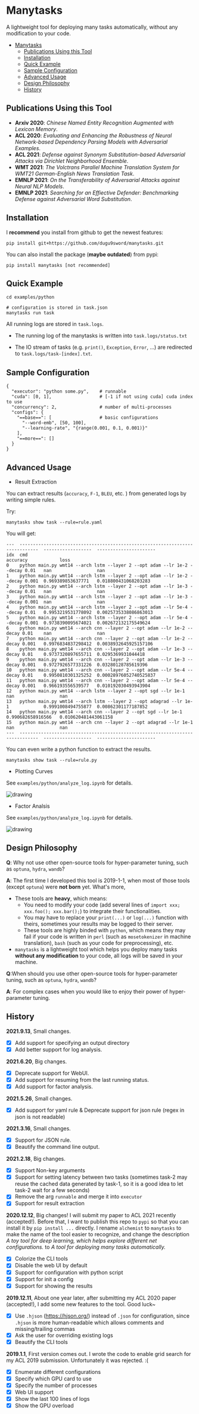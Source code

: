 # Manytasks

A lightweight tool for deploying many tasks automatically, without any modification to your code.

* [Manytasks](#manytasks)
   * [Publications Using this Tool](#publications-using-this-tool)
   * [Installation](#installation)
   * [Quick Example](#quick-example)
   * [Sample Configuration](#sample-configuration)
   * [Advanced Usage](#advanced-usage)
   * [Design Philosophy](#design-philosophy)
   * [History](#history)


## Publications Using this Tool

- **Arxiv 2020**: *Chinese Named Entity Recognition Augmented with Lexicon Memory*. 
- **ACL 2020**: *Evaluating and Enhancing the Robustness of Neural Network-based Dependency Parsing Models with Adversarial Examples*. 
- **ACL 2021**: *Defense against Synonym Substitution-based Adversarial Attacks via Dirichlet Neighborhood Ensemble*.
- **WMT 2021**: *The Volctrans Parallel Machine Translation System for WMT21 German-English News Translation Task*.
- **EMNLP 2021**: *On the Transferability of Adversarial Attacks against Neural NLP Models*. 
- **EMNLP 2021**: *Searching for an Effiective Defender: Benchmarking Defense against Adversarial Word Substitution*. 



## Installation

I **recommend** you install from github to get the newest features:

`pip install git+https://github.com/dugu9sword/manytasks.git` 

You can also install the package (**maybe outdated**) from pypi:

`pip install manytasks [not recommended]` 


## Quick Example

```
cd examples/python

# configuration is stored in task.json
manytasks run task
```

All running logs are stored in `task.logs`. 

- The running log of the manytasks is written into `task.logs/status.txt` 

- The IO stream of tasks (e.g. `print()`, `Exception`, `Error`, ...) are redirected to `task.logs/task-[index].txt`.


## Sample Configuration

```
{
  "executor": "python some.py",    # runnable
  "cuda": [0, 1],                  # [-1 if not using cuda] cuda index to use
  "concurrency": 2,                # number of multi-processes
  "configs": {
    "==base==": [                  # basic configurations
      "--word-emb", [50, 100],
      "--learning-rate", "{range(0.001, 0.1, 0.001)}"
    ],
    "==more==": []
  }
}
```

## Advanced Usage


- Result Extraction

You can extract results (`accuracy`, `F-1`, `BLEU`, etc. ) from generated logs by writing simple rules. 

Try: 

`manytasks show task --rule=rule.yaml`

You will get:

```
---  -----------------------------------------------------------------------------  ------------------  ----------------------
idx  cmd                                                                            accuracy            loss
0    python main.py wmt14 --arch lstm --layer 2 --opt adam --lr 1e-2 --decay 0.01   nan                 nan
1    python main.py wmt14 --arch lstm --layer 2 --opt adam --lr 1e-2 --decay 0.001  0.969389853637771   0.018800431068203283
2    python main.py wmt14 --arch lstm --layer 2 --opt adam --lr 1e-3 --decay 0.01   nan                 nan
3    python main.py wmt14 --arch lstm --layer 2 --opt adam --lr 1e-3 --decay 0.001  nan                 nan
4    python main.py wmt14 --arch lstm --layer 2 --opt adam --lr 5e-4 --decay 0.01   0.9953219531778092  0.0025735338086863013
5    python main.py wmt14 --arch lstm --layer 2 --opt adam --lr 5e-4 --decay 0.001  0.9738390095674021  0.002672132175549624
6    python main.py wmt14 --arch cnn --layer 2 --opt adam --lr 1e-2 --decay 0.01    nan                 nan
7    python main.py wmt14 --arch cnn --layer 2 --opt adam --lr 1e-2 --decay 0.001   0.9976834837298412  0.0038932645925157106
8    python main.py wmt14 --arch cnn --layer 2 --opt adam --lr 1e-3 --decay 0.01    0.9737320897655711  0.0295369931044418
9    python main.py wmt14 --arch cnn --layer 2 --opt adam --lr 1e-3 --decay 0.001   0.9727926577331226  0.03280128785619396
10   python main.py wmt14 --arch cnn --layer 2 --opt adam --lr 5e-4 --decay 0.01    0.9950810301325252  0.00028976052740525837
11   python main.py wmt14 --arch cnn --layer 2 --opt adam --lr 5e-4 --decay 0.001   0.966193556539577   0.010192030493943904
12   python main.py wmt14 --arch lstm --layer 2 --opt sgd --lr 1e-1                 nan                 nan
13   python main.py wmt14 --arch lstm --layer 2 --opt adagrad --lr 1e-1             0.9991008494755877  0.00862301177187852
14   python main.py wmt14 --arch cnn --layer 2 --opt sgd --lr 1e-1                  0.990682658916566   0.010620481443061158
15   python main.py wmt14 --arch cnn --layer 2 --opt adagrad --lr 1e-1              nan                 nan
---  -----------------------------------------------------------------------------  ------------------  ----------------------
```

You can even write a python function to extract the results.

`manytasks show task --rule=rule.py`

- Plotting Curves

See `examples/python/analyze_log.ipynb` for details.

<img src="sample_curve.png" alt="drawing"/>

- Factor Analsis

See `examples/python/analyze_log.ipynb` for details.

<!-- ![Factor Analysis](sample_analysis.png) -->

<img src="sample_factor.png" alt="drawing"/>

## Design Philosophy

**Q**: Why not use other open-source tools for hyper-parameter tuning, such as `optuna`, `hydra`, `wandb`?

**A**: The first time I developed this tool is 2019-1-1, when most of those tools (except `optuna`) were **not born** yet. What's more, 

- These tools are **heavy**, which means:
    - You need to modify your code (add several lines of `import xxx; xxx.foo(); xxx.bar();`) to integrate their functionalities.
    - You may have to replace your `print(...)` or `log(...)` function with theirs, sometimes your results may be logged to their server. 
    - These tools are highly binded with `python`, which means they may fail if your code is written in `perl` (such as `mosetokenizer` in machine translation), `bash` (such as your code for preprocessing), etc.
- `manytasks` is a lightweight tool which helps you deploy many tasks **without any modification** to your code, all logs will be saved in your machine.

**Q**:When should you use other open-source tools for hyper-parameter tuning, such as `optuna`, `hydra`, `wandb`?

**A**: For complex cases when you would like to enjoy their power of hyper-parameter tuning.


## History

**2021.9.13**, Small changes.
- [x] Add support for specifying an output directory
- [x] Add better support for log analysis.

**2021.6.20**, Big changes.
- [x] Deprecate support for WebUI.
- [x] Add support for resuming from the last running status.
- [x] Add support for factor analysis.

**2021.5.26**, Small changes.
- [x] Add support for yaml rule & Deprecate support for json rule (regex in json is not readable)

**2021.3.16**, Small changes.

- [x] Support for JSON rule.
- [x] Beautify the command line output.

**2021.2.18**, Big changes.

- [x] Support Non-key arguments
- [x] Support for setting latency between two tasks (sometimes task-2 may reuse the cached data generated by task-1, so it is a good idea to let task-2 wait for a few seconds) 
- [x] Remove the arg `runnable` and merge it into `executor`
- [x] Support for result extraction

**2020.12.12**, Big changes! I will submit my paper to ACL 2021 recently (accepted!). Before that, I want to publish this repo to `pypi` so that you can install it by `pip install ...` directly. I rename `alchemist` to `manytasks` to make the name of the tool easier to recognize, and change the description *A toy tool for deep learning, which helps explore different net configurations.* to *A tool for deploying many tasks automatically.*

- [x] Colorize the CLI tools
- [x] Disable the web UI by default
- [x] Support for configuration with python script
- [x] Support for init a config
- [x] Support for showing the results

**2019.12.11**, About one year later, after submitting my ACL 2020 paper (accepted!), I add some new features to the tool. Good luck~

- [x] Use `.hjson` (<https://hjson.org/>) instead of `.json` for configuration, since `.hjson` is more human-readable which allows comments and missing/trailing commas
- [x] Ask the user for overriding existing logs
- [x] Beautify the CLI tools

**2019.1.1**, First version comes out. I wrote the code to enable grid search for my ACL 2019 submission. Unfortunately it was rejected. :(

- [x] Enumerate different configurations
- [x] Specify which GPU card to use
- [x] Specify the number of processes
- [x] Web UI support
- [x] Show the last 100 lines of logs
- [x] Show the GPU overload
